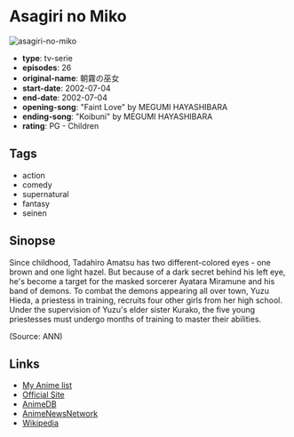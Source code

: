 # Asagiri no Miko

![asagiri-no-miko](https://cdn.myanimelist.net/images/anime/3/75196.jpg)

-   **type**: tv-serie
-   **episodes**: 26
-   **original-name**: 朝霧の巫女
-   **start-date**: 2002-07-04
-   **end-date**: 2002-07-04
-   **opening-song**: "Faint Love" by MEGUMI HAYASHIBARA
-   **ending-song**: "Koibuni" by MEGUMI HAYASHIBARA
-   **rating**: PG - Children

## Tags

-   action
-   comedy
-   supernatural
-   fantasy
-   seinen

## Sinopse

Since childhood, Tadahiro Amatsu has two different-colored eyes - one brown and one light hazel. But because of a dark secret behind his left eye, he's become a target for the masked sorcerer Ayatara Miramune and his band of demons. To combat the demons appearing all over town, Yuzu Hieda, a priestess in training, recruits four other girls from her high school. Under the supervision of Yuzu's elder sister Kurako, the five young priestesses must undergo months of training to master their abilities.

(Source: ANN)

## Links

-   [My Anime list](https://myanimelist.net/anime/231/Asagiri_no_Miko)
-   [Official Site](http://www.starchild.co.jp/special/asagiri/)
-   [AnimeDB](http://anidb.info/perl-bin/animedb.pl?show=anime&aid=124)
-   [AnimeNewsNetwork](http://www.animenewsnetwork.com/encyclopedia/anime.php?id=1128)
-   [Wikipedia](http://en.wikipedia.org/wiki/Shrine_of_the_Morning_Mist)
